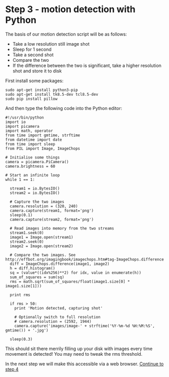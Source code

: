 # Step 3 - motion detection with Python

The basis of our motion detection script will be as follows:
* Take a low resolution still image shot
* Sleep for 1 second
* Take a second shot
* Compare the two
* If the difference between the two is significant, take a higher resolution shot and store it to disk

First install some packages:
```
sudo apt-get install python3-pip
sudo apt-get install tk8.5-dev tcl8.5-dev
sudo pip install pillow
```

And then type the following code into the Python editor:

```
#!/usr/bin/python
import io
import picamera
import math, operator
from time import gmtime, strftime
from datetime import date
from time import sleep
from PIL import Image, ImageChops

# Initialise some things
camera = picamera.PiCamera()
camera.brightness = 60

# Start an infinite loop
while 1 == 1:

  stream1 = io.BytesIO()
  stream2 = io.BytesIO()

  # Capture the two images
  camera.resolution = (320, 240)
  camera.capture(stream1, format='png')
  sleep(0.1)
  camera.capture(stream2, format='png')

  # Read images into memory from the two streams
  stream1.seek(0)
  image1 = Image.open(stream1)
  stream2.seek(0)
  image2 = Image.open(stream2)

  # Compare the two images. See http://effbot.org/imagingbook/imagechops.htm#tag-ImageChops.difference
  diff = ImageChops.difference(image1, image2)
  h = diff.histogram()
  sq = (value*((idx%256)**2) for idx, value in enumerate(h))
  sum_of_squares = sum(sq)
  rms = math.sqrt(sum_of_squares/float(image1.size[0] * image1.size[1]))

  print rms

  if rms > 50:
    print 'Motion detected, capturing shot'

    # Optionally switch to full resolution
    # camera.resolution = (2592, 1944)
    camera.capture('images/image-' + strftime('%Y-%m-%d %H:%M:%S', gmtime()) + '.jpg')

  sleep(0.3)
```

This should sit there merrily filling up your disk with images every time movement is detected! You may need to tweak the rms threshold.

In the next step we will make this accessible via a web browser.
[Continue to step 4](step-4.md)
